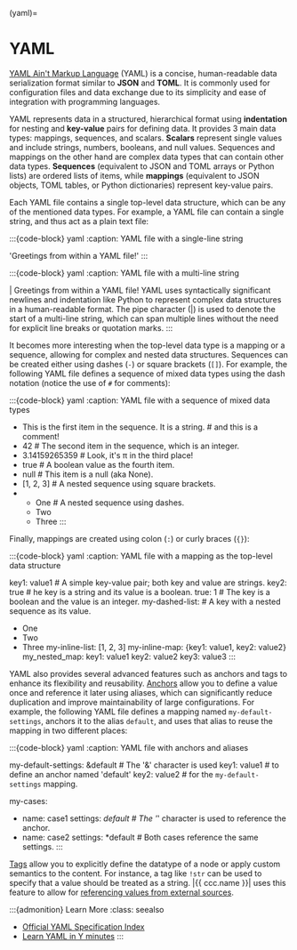 (yaml)=
# YAML

[YAML Ain't Markup Language](https://yaml.org) (YAML)
is a concise, human-readable data serialization format similar to **JSON** and **TOML**.
It is commonly used for configuration files and data exchange
due to its simplicity and ease of integration with programming languages.

YAML represents data in a structured, hierarchical format
using **indentation** for nesting and **key-value** pairs for defining data.
It provides 3 main data types: mappings, sequences, and scalars.
**Scalars** represent single values and include strings, numbers, booleans, and null values.
Sequences and mappings on the other hand are complex data types that can contain other data types.
**Sequences** (equivalent to JSON and TOML arrays or Python lists) are ordered lists of items,
while **mappings** (equivalent to JSON objects, TOML tables, or Python dictionaries)
represent key-value pairs.

Each YAML file contains a single top-level data structure,
which can be any of the mentioned data types.
For example, a YAML file can contain a single string,
and thus act as a plain text file:

:::{code-block} yaml
:caption: YAML file with a single-line string

'Greetings from within a YAML file!'
:::

:::{code-block} yaml
:caption: YAML file with a multi-line string

|
  Greetings from within a YAML file!
  YAML uses syntactically significant newlines and indentation like Python
  to represent complex data structures in a human-readable format.
  The pipe character (|) is used to denote the start of a multi-line string,
  which can span multiple lines without the need for explicit line breaks
  or quotation marks.
:::

It becomes more interesting when the top-level data type is a mapping or a sequence,
allowing for complex and nested data structures.
Sequences can be created either using dashes (`-`) or square brackets (`[]`).
For example, the following YAML file defines a sequence of mixed data types
using the dash notation (notice the use of `#` for comments):

:::{code-block} yaml
:caption: YAML file with a sequence of mixed data types

- This is the first item in the sequence. It is a string.  # and this is a comment!
- 42             # The second item in the sequence, which is an integer.
- 3.14159265359  # Look, it's π in the third place!
- true           # A boolean value as the fourth item.
- null           # This item is a null (aka None).
- [1, 2, 3]      # A nested sequence using square brackets.
- - One          # A nested sequence using dashes.
  - Two
  - Three
:::

Finally, mappings are created using colon (`:`) or curly braces (`{}`):

:::{code-block} yaml
:caption: YAML file with a mapping as the top-level data structure

key1: value1     # A simple key-value pair; both key and value are strings.
key2: true       # he key is a string and its value is a boolean.
true: 1          # The key is a boolean and the value is an integer.
my-dashed-list:  # A key with a nested sequence as its value.
  - One
  - Two
  - Three
my-inline-list: [1, 2, 3]
my-inline-map: {key1: value1, key2: value2}
my_nested_map:
  key1: value1
  key2: value2
  key3: value3
:::

YAML also provides several advanced features such as anchors and tags
to enhance its flexibility and reusability.
[Anchors](https://yaml.org/spec/1.2.2/#3222-anchors-and-aliases)
allow you to define a value once and reference it later using aliases,
which can significantly reduce duplication and improve maintainability of large configurations.
For example, the following YAML file defines a mapping
named `my-default-settings`, anchors it to the alias `default`,
and uses that alias to reuse the mapping in two different places:

:::{code-block} yaml
:caption: YAML file with anchors and aliases

my-default-settings: &default  # The '&' character is used
  key1: value1                 # to define an anchor named 'default'
  key2: value2                 # for the `my-default-settings` mapping.

my-cases:
  - name: case1
    settings: *default         # The '*' character is used to reference the anchor.
  - name: case2
    settings: *default         # Both cases reference the same settings.
:::

[Tags](https://yaml.org/spec/1.2.2/#tags) allow you to explicitly define the datatype of a node
or apply custom semantics to the content.
For instance, a tag like `!str` can be used to specify
that a value should be treated as a string.
|{{ ccc.name }}| uses this feature to allow for
[referencing values from external sources](#cc-inheritance).


:::{admonition} Learn More
:class: seealso

- [Official YAML Specification Index](https://yaml.org/spec/)
- [Learn YAML in Y minutes](https://learnxinyminutes.com/yaml/)
:::
